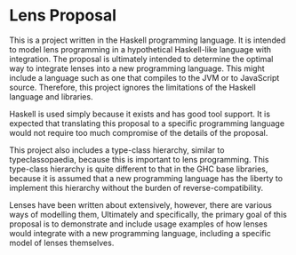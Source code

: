 Lens Proposal
=============

This is a project written in the Haskell programming language. It is intended to model lens programming in a hypothetical Haskell-like language with integration. The proposal is ultimately intended to determine the optimal way to integrate lenses into a new programming language. This might include a language such as one that compiles to the JVM or to JavaScript source. Therefore, this project ignores the limitations of the Haskell language and libraries.

Haskell is used simply because it exists and has good tool support. It is expected that translating this proposal to a specific programming language would not require too much compromise of the details of the proposal.

This project also includes a type-class hierarchy, similar to typeclassopaedia, because this is important to lens programming. This type-class hierarchy is quite different to that in the GHC base libraries, because it is assumed that a new programming language has the liberty to implement this hierarchy without the burden of reverse-compatibility.

Lenses have been written about extensively, however, there are various ways of modelling them, Ultimately and specifically, the primary goal of this proposal is to demonstrate and include usage examples of how lenses would integrate with a new programming language, including a specific model of lenses themselves.

